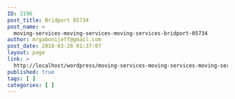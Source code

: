 ```yaml
---
ID: 2196
post_title: Bridport 05734
post_name: >
  moving-services-moving-services-moving-services-bridport-05734
author: mrgabonijeff@gmail.com
post_date: 2018-03-28 01:37:07
layout: page
link: >
  http://localhost/wordpress/moving-services-moving-services-moving-services-bridport-05734/
published: true
tags: [ ]
categories: [ ]
---
```


